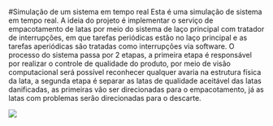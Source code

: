 #Simulação de um sistema em tempo real
Esta é uma simulação de sistema em tempo real. A ideia do projeto é implementar o serviço de empacotamento de latas por meio do sistema de laço principal com tratador de interrupções, em que tarefas periódicas estão no laço principal e as tarefas aperiódicas são tratadas como interrupções via software. O processo do sistema passa por 2 etapas, a primeira etapa é responsável por realizar o controle de qualidade do produto, por meio de visão computacional será possível reconhecer qualquer avaria na estrutura física da lata, a segunda etapa é separar as latas de qualidade aceitável das latas danificadas, as primeiras vão ser direcionadas para o empacotamento, já as latas com problemas serão direcionadas para o descarte.

![](SimulacaoSistema.gif)
